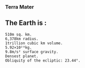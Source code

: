 ### Terra Mater ###

## The Earth is : ##
    510m sq. km.
    6,378km radius.
    1trillion cubic km volume.
    5.92×10²⁴kg.
    9.8m/s² surface gravity.
    Densest planet.
    Obliquity of the ecliptic: 23.44°.


